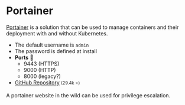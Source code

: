 # Portainer

<div class="row row-cols-lg-2"><div>

[Portainer](https://www.portainer.io/) is a solution that can be used to manage containers and their deployment with and without Kubernetes.

* The default username is `admin`
* The password is defined at install
* **Ports** 🐲
  * 9443 (HTTPS)
  * 9000 (HTTP)
  * 8000 (legacy?)
* [GitHub Repository](https://github.com/portainer/portainer) <small>(29.4k ⭐)</small>

A portainer website in the wild can be used for privilege escalation.
</div><div>
</div></div>